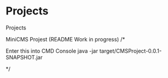 # Projects
Projects

MiniCMS Projest (README Work in progress)
/*

Enter this into CMD Console
java -jar target/CMSProject-0.0.1-SNAPSHOT.jar

*/
